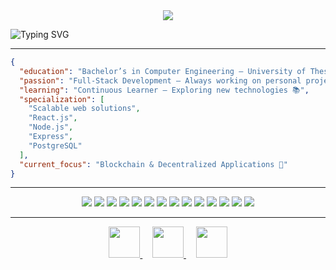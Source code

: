 <div align="center">
  <img src="https://capsule-render.vercel.app/api?text=Welcome%20to%20My%20GitHub!&animation=fadeIn&type=waving&color=gradient&fontColor=white&height=180&fontSize=35" />
</div>

![Typing SVG](https://readme-typing-svg.herokuapp.com?font=Fira+Code&pause=800&color=F7B93E&width=550&lines=Hey%2C+I'm+Nikos+Bletsas!+👋;Full-Stack+Developer+%7C+Blockchain+Enthusiast;Always+Learning+and+Building!🚀)  

---

```json
{
  "education": "Bachelor’s in Computer Engineering – University of Thessaly 🎓",
  "passion": "Full-Stack Development – Always working on personal projects 🚀",
  "learning": "Continuous Learner – Exploring new technologies 📚",
  "specialization": [
    "Scalable web solutions",
    "React.js",
    "Node.js",
    "Express",
    "PostgreSQL"
  ],
  "current_focus": "Blockchain & Decentralized Applications 🔗"
}
```

---

<div align="center">
  <img src="https://img.shields.io/badge/javascript-F7DF1E?style=for-the-badge&logo=javascript&logoColor=black"/>
  <img src="https://img.shields.io/badge/python-3776AB?style=for-the-badge&logo=python&logoColor=white"/>
  <img src="https://img.shields.io/badge/Solidity-363636?style=for-the-badge&logo=solidity&logoColor=white"/>  
  <img src="https://img.shields.io/badge/html5-E34F26?style=for-the-badge&logo=html5&logoColor=white"/>
  <img src="https://img.shields.io/badge/css3-1572B6?style=for-the-badge&logo=css3&logoColor=white"/>
  <img src="https://img.shields.io/badge/tailwindcss-06B6D4?style=for-the-badge&logo=tailwindcss&logoColor=white"/>
  <img src="https://img.shields.io/badge/react-61DAFB?style=for-the-badge&logo=react&logoColor=black"/>  
  <img src="https://img.shields.io/badge/node.js-339933?style=for-the-badge&logo=node.js&logoColor=white"/>
  <img src="https://img.shields.io/badge/express.js-000000?style=for-the-badge&logo=express&logoColor=white"/>
  <img src="https://img.shields.io/badge/flask-000000?style=for-the-badge&logo=flask&logoColor=white"/>    
  <img src="https://img.shields.io/badge/MongoDB-4EA94B?style=for-the-badge&logo=mongodb&logoColor=white"/>
  <img src="https://img.shields.io/badge/postgresql-336791?style=for-the-badge&logo=postgresql&logoColor=white"/>
  <img src="https://img.shields.io/badge/git-F05032?style=for-the-badge&logo=git&logoColor=white"/>
  <img src="https://img.shields.io/badge/postman-FF6C37?style=for-the-badge&logo=postman&logoColor=white"/>
</div>

---

<div align="center"> 
  <a href="mailto:nbletsas98@gmail.com">
    <img src="https://img.icons8.com/?size=100&id=Ros6Kw5sh4Wx&format=png&color=000000" width="50" height="50"/>
  </a>
  &nbsp;&nbsp;&nbsp;
  <a href="https://www.linkedin.com/in/nikos-bletsas/" target="_blank">
    <img src="https://img.icons8.com/?size=100&id=QmvaEKzz9PMF&format=png&color=000000" width="50" height="50"/>
  </a>
  &nbsp;&nbsp;&nbsp;
  <a href="https://nikosmple.github.io/my-portfolio/" target="_blank">
    <img src="https://img.icons8.com/?size=100&id=kCZLs9TCh4Pw&format=png&color=000000" width="50" height="50"/>
  </a>
</div>

